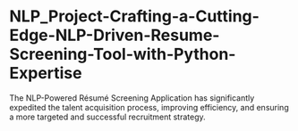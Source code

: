 # NLP_Project-Crafting-a-Cutting-Edge-NLP-Driven-Resume-Screening-Tool-with-Python-Expertise
The NLP-Powered Résumé Screening Application has significantly expedited the talent acquisition process, improving efficiency, and ensuring a more targeted and successful recruitment strategy.
